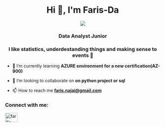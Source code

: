 <h1 align="center">Hi 👋, I'm Faris-Da</h1>

<p style="margin: 15px;" align="center">
    <img src="https://readme-typing-svg.herokuapp.com?duration=2000&color=EBD41B&center=true&vCenter=true&lines=Travel;Sport;Learn+new+things; Zinedine+Zidan">
    <h3 align="center">Data Analyst Junior</h3>
    <h3 align="center">I like statistics, underdestanding things and making sense to events 🥖</h3>
</p>



- 🌱 I’m currently learning **AZURE environment for a new certification(AZ-900)**

- 👯 I’m looking to collaborate on **on python project or sql**

- 📫 How to reach me **faris.najai@gmail.com**

<h3 align="left">Connect with me:</h3>
<p align="left">
<a href="https://linkedin.com/in/faris-najai" target="blank"><img align="center" src="https://raw.githubusercontent.com/rahuldkjain/github-profile-readme-generator/master/src/images/icons/Social/linked-in-alt.svg" alt="faris-najai" height="30" width="40" /></a>
</p>
